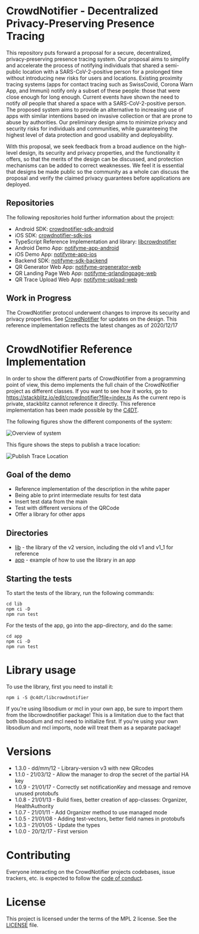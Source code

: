 # CrowdNotifier - Decentralized Privacy-Preserving Presence Tracing

This repository puts forward a proposal for a secure, decentralized,
privacy-preserving presence tracing system. Our proposal aims to simplify and
accelerate the process of notifying individuals that shared a semi-public
location with a SARS-CoV-2-positive person for a prolonged time without
introducing new risks for users and locations. Existing proximity tracing
systems (apps for contact tracing such as SwissCovid, Corona Warn App, and
Immuni) notify only a subset of these people: those that were close enough for
long enough. Current events have shown the need to notify _all_ people that
shared a space with a SARS-CoV-2-positive person. The proposed system aims to
provide an alternative to increasing use of apps with similar intentions based
on invasive collection or that are prone to abuse by authorities. Our
preliminary design aims to minimize privacy and security risks for individuals
and communities, while guaranteeing the highest level of data protection and
good usability and deployability.

With this proposal, we seek feedback from a broad audience on the high-level
design, its security and privacy properties, and the functionality it offers, so
that the merits of the design can be discussed, and protection mechanisms can be
added to correct weaknesses. We feel it is essential that designs be made public
so the community as a whole can discuss the proposal and verify the claimed
privacy guarantees before applications are deployed.

## Repositories

The following repositories hold further information about the project:

* Android SDK: [crowdnotifier-sdk-android](https://github.com/CrowdNotifier/crowdnotifier-sdk-android)
* iOS SDK: [crowdnotifier-sdk-ios](https://github.com/CrowdNotifier/crowdnotifier-sdk-ios)
* TypeScript Reference Implementation and library: [libcrowdnotifier](https://github.com/CrowdNotifier/libcrowdnotifier)
* Android Demo App: [notifyme-app-android](https://github.com/notifyme-app/notifyme-app-android)
* iOS Demo App: [notifyme-app-ios](https://github.com/notifyme-app/notifyme-app-ios)
* Backend SDK: [notifyme-sdk-backend](https://github.com/notifyme-app/notifyme-sdk-backend)
* QR Generator Web App: [notifyme-qrgenerator-web](https://github.com/notifyme-app/notifyme-qrgenerator-web)
* QR Landing Page Web App: [notifyme-qrlandingpage-web](https://github.com/notifyme-app/notifyme-qrlandingpage-web)
* QR Trace Upload Web App: [notifyme-upload-web](https://github.com/notifyme-app/notifyme-upload-web)

## Work in Progress

The CrowdNotifier protocol underwent changes to improve its security and privacy properties. See 
[CrowdNotifier](https://github.com/CrowdNotifier/documents) for updates on the design. 
This reference implementation reflects the latest changes as of 2020/12/17

# CrowdNotifier Reference Implementation

In order to show the different parts of CrowdNotifier from a programming point of view, this demo implements the full
 chain of the CrowdNotifier project as different classes.
If you want to see how it works, go to https://stackblitz.io/edit/crowdnotifier?file=index.ts
As the current repo is private, stackblitz cannot reference it directly.
This reference implementation has been made possible by the [C4DT](https://c4dt.org).

The following figures show the different components of the system:

![Overview of system](elements-overview.png)

This figure shows the steps to publish a trace location:

![Publish Trace Location](trace-location.png) 

## Goal of the demo

- Reference implementation of the description in the white paper
- Being able to print intermediate results for test data
- Insert test data from the main
- Test with different versions of the QRCode
- Offer a library for other apps

## Directories

- [lib](lib/README.md) - the library of the v2 version, including the old v1 and v1_1 for reference
- [app](app/README.md) - example of how to use the library in an app

## Starting the tests

To start the tests of the library, run the following commands:

```
cd lib
npm ci -D
npm run test
```

For the tests of the app, go into the app-directory, and do the same:

```
cd app
npm ci -D
npm run test
```

# Library usage

To use the library, first you need to install it:

```
npm i -S @c4dt/libcrowdnotifier
```

If you're using libsodium or mcl in your own app, be sure to import them from the libcrowdnotifier
package! This is a limitation due to the fact that both libsodium and mcl need to initialize first.
If you're using your own libsodium and mcl imports, node will treat them as a separate package!

# Versions

- 1.3.0 - dd/mm/12 - Library-version v3 with new QRcodes
- 1.1.0 - 21/03/12 - Allow the manager to drop the secret of the partial HA key
- 1.0.9 - 21/01/17 - Correctly set notificationKey and message and remove unused protobufs
- 1.0.8 - 21/01/13 - Build fixes, better creation of app-classes: Organizer, HealthAuthority
- 1.0.7 - 21/01/11 - Add Organizer method to use managed mode
- 1.0.5 - 21/01/08 - Adding test-vectors, better field names in protobufs
- 1.0.3 - 21/01/05 - Update the types
- 1.0.0 - 20/12/17 - First version 

# Contributing

Everyone interacting on the CrowdNotifier projects codebases, issue trackers, etc. is expected to follow the [code
  of conduct](CODE_OF_CONDUCT.txt).

# License

This project is licensed under the terms of the MPL 2 license. See the [LICENSE](LICENSE) file.
